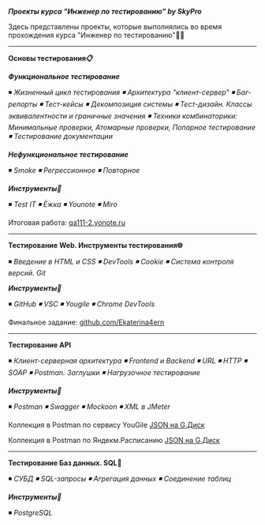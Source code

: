 ***Проекты курса "Инженер по тестированию" by SkyPro***

Здесь представлены проекты, которые выполнялись во время прохождения курса "Инженер по тестированию"👨‍💻

---

**Основы тестирования📋**

_**Функциональное тестирование**_ 

◾ *Жизненный цикл тестирования ◾ Архитектура "клиент-сервер" ◾ Баг-репорты ◾ Тест-кейсы ◾ Декомпозиция системы
◾ Тест-дизайн. Классы эквивалентности и граничные значения ◾ Техники комбинаторики:
Минимальные проверки, Атомарные проверки, Попарное тестирование ◾ Тестирование документации*

_**Нефункциональное тестирование**_ 

◾	*Smoke ◾	Регрессионное ◾	Повторное*

_**Инструменты🔧**_

◾ *Test IT ◾ Ёжка ◾ Younote ◾ Miro*

Итоговая работа: [qa111-2.yonote.ru](https://qa111-2.yonote.ru/share/ac6c0fb0-b645-44a0-9759-8a4771fd772e)

---

**Тестирование Web. Инструменты тестирования🌐** 

◾	*Введение в HTML и CSS ◾ DevTools ◾ Cookie ◾ Система контроля версий. Git*	 

_**Инструменты🔧**_

◾ *GitHub ◾ VSC ◾ Yougile ◾ Chrome DevTools*

Финальное задание: [github.com/Ekaterina4ern](https://github.com/Ekaterina4ern/skypro_final_task.git)


---

**Тестирование API** 

◾	*Клиент-серверная архитектура ◾ Frontend и Backend ◾ URL ◾ HTTP ◾ SOAP ◾ Postman. Заглушки ◾ Нагрузочное тестирование* 

_**Инструменты🔧**_

◾ *Postman ◾ Swagger ◾ Mockoon ◾ XML в JMeter*

Коллекция в Postman по  сервису YouGile
[JSON на G.Диск](https://drive.google.com/file/d/1CHAGapI9i2D827MM33NTXtnBzJFgfIn3/view?usp=drive_link)


Коллекция в Postman по Яндекм.Расписанию
[JSON на G.Диск](https://drive.google.com/file/d/1nvfPCvx7aZ4hlfNmJrmBidf7ZreCp8Ub/view?usp=drive_link)

---

**Тестирование Баз данных. SQL🐘** 

◾ *СУБД ◾ SQL-запросы ◾ Агрегация данных ◾ Соединение таблиц*

_**Инструменты🔧**_

◾ *PostgreSQL*
